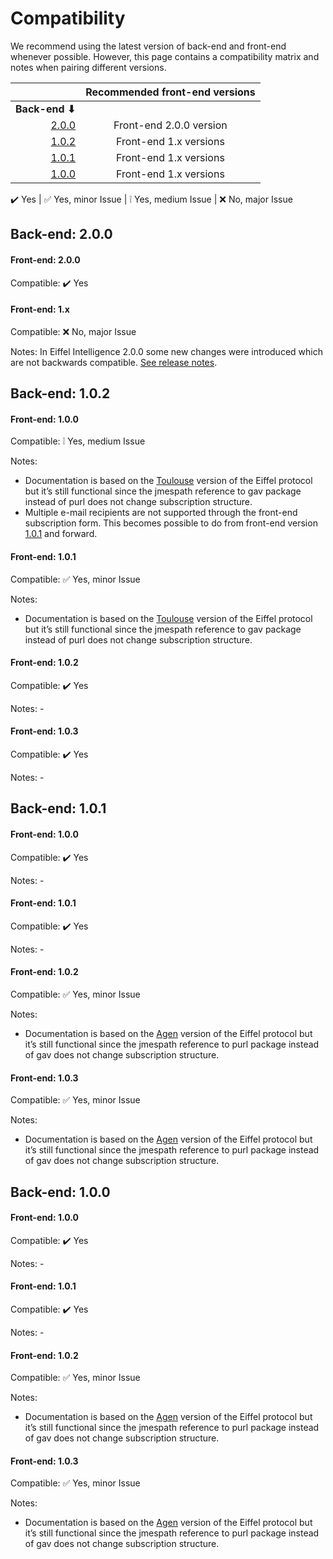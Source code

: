 # Compatibility

We recommend using the latest version of back-end and front-end whenever 
possible. However, this page contains a compatibility matrix and notes 
when pairing different versions.

|                      |Recommended front-end versions  |
|---------------------:|:------------------------------:|
|**Back-end ⬇**        |                                |
|[2.0.0](#back-end-200)|Front-end 2.0.0 version         |
|[1.0.2](#back-end-102)|Front-end 1.x versions          |
|[1.0.1](#back-end-101)|Front-end 1.x versions          |
|[1.0.0](#back-end-100)|Front-end 1.x versions          |

✔️️ Yes | ✅ Yes, minor Issue | ❕ Yes, medium Issue | ❌ No, major Issue

## Back-end: 2.0.0
#### Front-end: 2.0.0
Compatible: ✔️️ Yes

#### Front-end: 1.x
Compatible: ❌  No, major Issue

Notes: In Eiffel Intelligence 2.0.0 some new changes were introduced which
are not backwards compatible. [See release notes](https://github.com/eiffel-community/eiffel-intelligence-frontend/releases/tag/2.0.0).

## Back-end: 1.0.2
#### Front-end: 1.0.0
Compatible: ❕ Yes, medium Issue

Notes:
- Documentation is based on the [Toulouse](https://github.com/eiffel-community/eiffel/blob/master/eiffel-syntax-and-usage/versioning.md#versioning) version of the Eiffel protocol but it’s still functional since the jmespath reference to gav package instead of purl does not change subscription structure.
- Multiple e-mail recipients are not supported through the front-end subscription form. This becomes possible to do from front-end version [1.0.1](https://github.com/eiffel-community/eiffel-intelligence-frontend/releases/tag/1.0.1) and forward.

#### Front-end: 1.0.1
Compatible: ✅ Yes, minor Issue

Notes:
- Documentation is based on the [Toulouse](https://github.com/eiffel-community/eiffel/blob/master/eiffel-syntax-and-usage/versioning.md#versioning) version of the Eiffel protocol but it’s still functional since the jmespath reference to gav package instead of purl does not change subscription structure.

#### Front-end: 1.0.2
Compatible: ✔️️ Yes

Notes: -

#### Front-end: 1.0.3
Compatible: ✔️️ Yes

Notes: -

## Back-end: 1.0.1
#### Front-end: 1.0.0
Compatible: ✔️️ Yes

Notes: -

#### Front-end: 1.0.1
Compatible: ✔️️ Yes

Notes: -

#### Front-end: 1.0.2
Compatible: ✅ Yes, minor Issue

Notes:
- Documentation is based on the [Agen](https://github.com/eiffel-community/eiffel/blob/master/eiffel-syntax-and-usage/versioning.md#versioning) version of the Eiffel protocol but it’s still functional since the jmespath reference to purl package instead of gav does not change subscription structure.

#### Front-end: 1.0.3
Compatible: ✅ Yes, minor Issue

Notes:
- Documentation is based on the [Agen](https://github.com/eiffel-community/eiffel/blob/master/eiffel-syntax-and-usage/versioning.md#versioning) version of the Eiffel protocol but it’s still functional since the jmespath reference to purl package instead of gav does not change subscription structure.

## Back-end: 1.0.0
#### Front-end: 1.0.0
Compatible: ✔️️ Yes

Notes: -

#### Front-end: 1.0.1
Compatible: ✔️️ Yes

Notes: -

#### Front-end: 1.0.2
Compatible: ✅ Yes, minor Issue

Notes:
- Documentation is based on the [Agen](https://github.com/eiffel-community/eiffel/blob/master/eiffel-syntax-and-usage/versioning.md#versioning) version of the Eiffel protocol but it’s still functional since the jmespath reference to purl package instead of gav does not change subscription structure.

#### Front-end: 1.0.3
Compatible: ✅ Yes, minor Issue

Notes:
- Documentation is based on the [Agen](https://github.com/eiffel-community/eiffel/blob/master/eiffel-syntax-and-usage/versioning.md#versioning) version of the Eiffel protocol but it’s still functional since the jmespath reference to purl package instead of gav does not change subscription structure.
